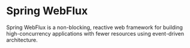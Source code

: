 # Spring WebFlux
Spring WebFlux is a non-blocking, reactive web framework for building high-concurrency applications with fewer resources using event-driven architecture.
